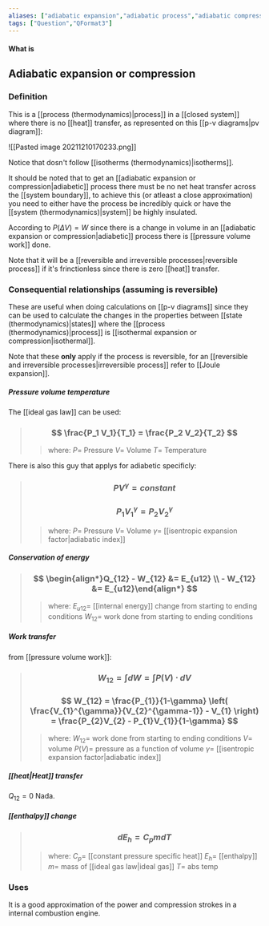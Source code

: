 ```yaml
---
aliases: ["adiabatic expansion","adiabatic process","adiabatic compression","no heat transfer process","adiabatic"]
tags: ["Question","QFormat3"]
---
```


#### What is
## Adiabatic expansion or compression
### Definition
This is a [[process (thermodynamics)|process]] in a [[closed system]] where there is no [[heat]] transfer, as represented on this [[p-v diagrams|pv diagram]]:

![[Pasted image 20211210170233.png]]

Notice that dosn't follow [[isotherms (thermodynamics)|isotherms]].

It should be noted that to get  an [[adiabatic expansion or compression|adiabetic]] process there must be no net heat transfer across the [[system boundary]], to achieve this (or atleast a close approximation) you need to either have the process be incredibly quick or have the [[system (thermodynamics)|system]] be highly insulated.

According to $P(\Delta V)=W$ since there is a change in volume in an [[adiabatic expansion or compression|adiabetic]] process there is [[pressure volume work]] done.

Note that it will be a [[reversible and irreversible processes|reversible process]] if it's frinctionless since there is zero [[heat]] transfer.

### Consequential relationships (assuming is reversible)
These are useful when doing calculations on [[p-v diagrams]] since they can be used to calculate the changes in the properties between [[state (thermodynamics)|states]] where the [[process (thermodynamics)|process]] is [[isothermal expansion or compression|isothermal]].

Note that these __only__ apply if the process is reversible, for an [[reversible and irreversible processes|irreversible process]] refer to [[Joule expansion]].

##### Pressure volume temperature
The [[ideal gas law]] can be used:
> ### $$ \frac{P_1 V_1}{T_1} = \frac{P_2 V_2}{T_2} $$ 
>> where:
>> $P=$ Pressure
>> $V=$ Volume
>> $T=$ Temperature

There is also this guy that applys for adiabetic specificly:
> ### $$ PV^{\gamma} = constant $$
> ### $$ P_{1} V_{1}^{\gamma} = P_{2} V_{2}^{\gamma} $$ 
>> where:
>> $P=$ Pressure
>> $V=$ Volume
>> $\gamma=$ [[isentropic expansion factor|adiabatic index]]

##### Conservation of energy
> ### $$ \begin{align*}Q_{12} - W_{12} &= E_{u12} \\ - W_{12} &= E_{u12}\end{align*} $$ 
>> where:
>> $E_{u12}=$ [[internal energy]] change from starting to ending conditions
>> $W_{12}=$ work done from starting to ending conditions

##### Work transfer
from [[pressure volume work]]:
> ### $$ W_{12} = \int dW = \int P(V) \cdot dV $$ 
> ### $$ W_{12} = \frac{P_{1}}{1-\gamma}  \left( \frac{V_{1}^{\gamma}}{V_{2}^{\gamma-1}} - V_{1} \right) = \frac{P_{2}V_{2} - P_{1}V_{1}}{1-\gamma} $$ 
>> where:
>> $W_{12}=$ work done from starting to ending conditions
>> $V=$ volume
>> $P(V)=$ pressure as a function of volume
>> $\gamma=$ [[isentropic expansion factor|adiabatic index]]

##### [[heat|Heat]] transfer
$Q_{12}=0$
Nada.

##### [[enthalpy]] change
> ### $$ d E_{h} = C_{p} m dT $$ 
>> where:
>> $C_{p}=$ [[constant pressure specific heat]]
>> $E_{h}=$ [[enthalpy]] 
>> $m=$ mass of [[ideal gas law|ideal gas]]
>> $T=$ abs temp

### Uses
It is a good approximation of the power and compression strokes in a internal combustion engine.